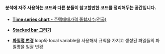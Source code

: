 #### 분석에 자주 사용하는 코드와 다른 분들이 참고할만한 코드를 정리해두는 공간입니다.

- [**Time series chart** - 주택매매가격 종합지수(전국)](https://github.com/jaesungc/Stata-Frequent-Code/blob/master/Graph_time%20series_tsline.md)

- [**Stacked bar 그리기**](https://github.com/jaesungc/Stata-Frequent-Code/blob/master/Graph_Stacked%20bar.do)

- [**파일명 변경**](https://github.com/jaesungc/Stata-Frequent-Code/blob/master/filename_change.do)
 loop와 local variable을 사용해서 규칙을 가지고 생성된 파일들의 파일명을 일괄 변경
